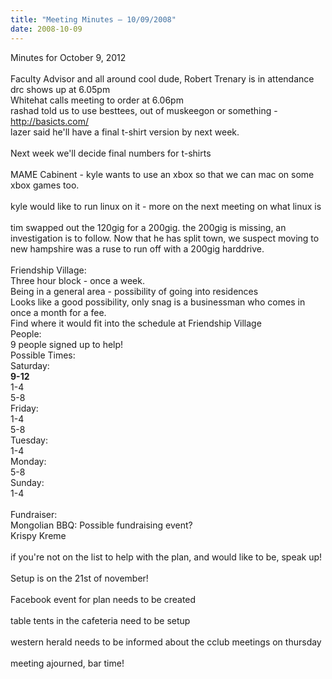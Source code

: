 ```yaml
---
title: "Meeting Minutes – 10/09/2008"
date: 2008-10-09
---
```

Minutes for October 9, 2012<br />
<br />
Faculty Advisor and all around cool dude, Robert Trenary is in attendance<br />
drc shows up at 6.05pm<br />
Whitehat calls meeting to order at 6.06pm<br />
rashad told us to use besttees, out of muskeegon or something - http://basicts.com/<br />
lazer said he'll have a final t-shirt version by next week.<br />
<br />
Next week we'll decide final numbers for t-shirts<br />
<br />
MAME Cabinent - kyle wants to use an xbox so that we can mac on some xbox games too.<br />
<br />
kyle would like to run linux on it - more on the next meeting on what linux is<br />
<br />
tim swapped out the 120gig for a 200gig. the 200gig is missing, an investigation is to follow. Now that he has split town, we suspect moving to new hampshire was a ruse to run off with a 200gig harddrive.<br />
<br />
Friendship Village:<br />
Three hour block - once a week.<br />
Being in a general area - possibility of going into residences<br />
Looks like a good possibility, only snag is a businessman who comes in once a month for a fee.<br />
Find where it would fit into the schedule at Friendship Village<br />
People:<br />
9 people signed up to help!<br />
Possible Times:<br />
Saturday:<br />
**9-12**<br />
1-4<br />
5-8<br />
Friday:<br />
1-4<br />
5-8<br />
Tuesday:<br />
1-4<br />
Monday:<br />
5-8<br />
Sunday:<br />
1-4<br />
<br />
Fundraiser:<br />
Mongolian BBQ: Possible fundraising event?<br />
Krispy Kreme<br />
<br />
if you're not on the list to help with the plan, and would like to be, speak up!<br />
<br />
Setup is on the 21st of november!<br />
<br />
Facebook event for plan needs to be created<br />
<br />
table tents in the cafeteria need to be setup<br />
<br />
western herald needs to be informed about the cclub meetings on thursday<br />
<br />
meeting ajourned, bar time!